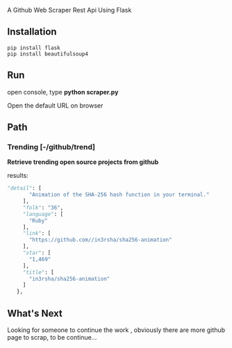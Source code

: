 
A Github Web Scraper Rest Api Using Flask

## Installation
```
pip install flask
pip install beautifulsoup4
```

## Run
open console, type **python scraper.py**

Open the default URL on browser 


## Path 

### Trending  [-/github/trend]
  **Retrieve trending open source projects from github**
 
 
 results:
 ``` python
 "detail": [
        "Animation of the SHA-256 hash function in your terminal."
      ], 
      "folk": "36", 
      "language": [
        "Ruby"
      ], 
      "link": [
        "https://github.com//in3rsha/sha256-animation"
      ], 
      "star": [
        "1,469"
      ], 
      "title": [
        "in3rsha/sha256-animation"
      ]
    }, 
```
## What's Next 
Looking for someone to continue the work , obviously there are more github page to scrap, to be continue...
